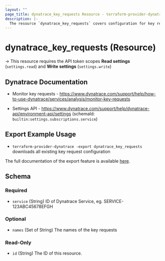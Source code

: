```yaml
---
layout: ""
page_title: dynatrace_key_requests Resource - terraform-provider-dynatrace"
description: |-
  The resource `dynatrace_key_requests` covers configuration for key requests
---
```


# dynatrace_key_requests (Resource)

-> This resource requires the API token scopes **Read settings** (`settings.read`) and **Write settings** (`settings.write`)

## Dynatrace Documentation

- Monitor key requests - https://www.dynatrace.com/support/help/how-to-use-dynatrace/services/analysis/monitor-key-requests

- Settings API - https://www.dynatrace.com/support/help/dynatrace-api/environment-api/settings (schemaId: `builtin:settings.subscriptions.service`)

## Export Example Usage

- `terraform-provider-dynatrace -export dynatrace_key_requests` downloads all existing key request configuration

The full documentation of the export feature is available [here](https://registry.terraform.io/providers/dynatrace-oss/dynatrace/latest/docs/guides/export-v2).

<!-- schema generated by tfplugindocs -->
## Schema

### Required

- `service` (String) ID of Dynatrace Service, eg. SERVICE-123ABC45678EFGH

### Optional

- `names` (Set of String) The names of the key requests

### Read-Only

- `id` (String) The ID of this resource.
 